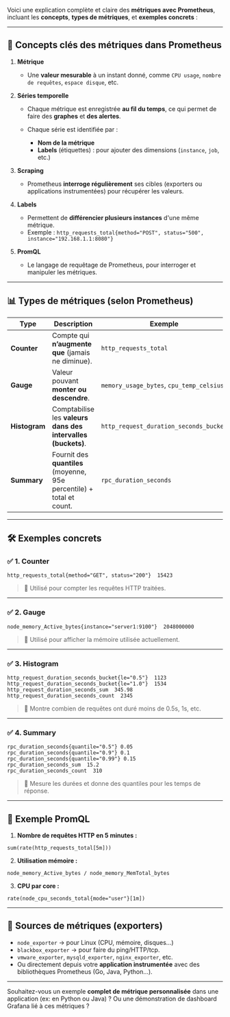 Voici une explication complète et claire des **métriques avec Prometheus**, incluant les **concepts**, **types de métriques**, et **exemples concrets** :

---

## 🧠 Concepts clés des métriques dans Prometheus

1. **Métrique**

   * Une **valeur mesurable** à un instant donné, comme `CPU usage`, `nombre de requêtes`, `espace disque`, etc.

2. **Séries temporelle**

   * Chaque métrique est enregistrée **au fil du temps**, ce qui permet de faire des **graphes** et **des alertes**.
   * Chaque série est identifiée par :

     * **Nom de la métrique**
     * **Labels** (étiquettes) : pour ajouter des dimensions (`instance`, `job`, etc.)

3. **Scraping**

   * Prometheus **interroge régulièrement** ses cibles (exporters ou applications instrumentées) pour récupérer les valeurs.

4. **Labels**

   * Permettent de **différencier plusieurs instances** d'une même métrique.
   * Exemple :
     `http_requests_total{method="POST", status="500", instance="192.168.1.1:8080"}`

5. **PromQL**

   * Le langage de requêtage de Prometheus, pour interroger et manipuler les métriques.

---

## 📊 Types de métriques (selon Prometheus)

| Type          | Description                                                           | Exemple                                  |
| ------------- | --------------------------------------------------------------------- | ---------------------------------------- |
| **Counter**   | Compte qui **n’augmente que** (jamais ne diminue).                    | `http_requests_total`                    |
| **Gauge**     | Valeur pouvant **monter ou descendre**.                               | `memory_usage_bytes`, `cpu_temp_celsius` |
| **Histogram** | Comptabilise les **valeurs dans des intervalles (buckets)**.          | `http_request_duration_seconds_bucket`   |
| **Summary**   | Fournit des **quantiles** (moyenne, 95e percentile) + total et count. | `rpc_duration_seconds`                   |

---

## 🛠 Exemples concrets

### ✅ 1. Counter

```prometheus
http_requests_total{method="GET", status="200"}  15423
```

> 🔹 Utilisé pour compter les requêtes HTTP traitées.

---

### ✅ 2. Gauge

```prometheus
node_memory_Active_bytes{instance="server1:9100"}  2048000000
```

> 🔹 Utilisé pour afficher la mémoire utilisée actuellement.

---

### ✅ 3. Histogram

```prometheus
http_request_duration_seconds_bucket{le="0.5"}  1123
http_request_duration_seconds_bucket{le="1.0"}  1534
http_request_duration_seconds_sum  345.98
http_request_duration_seconds_count  2345
```

> 🔹 Montre combien de requêtes ont duré moins de 0.5s, 1s, etc.

---

### ✅ 4. Summary

```prometheus
rpc_duration_seconds{quantile="0.5"} 0.05
rpc_duration_seconds{quantile="0.9"} 0.1
rpc_duration_seconds{quantile="0.99"} 0.15
rpc_duration_seconds_sum  15.2
rpc_duration_seconds_count  310
```

> 🔹 Mesure les durées et donne des quantiles pour les temps de réponse.

---

## 🔎 Exemple PromQL

1. **Nombre de requêtes HTTP en 5 minutes :**

```promql
sum(rate(http_requests_total[5m]))
```

2. **Utilisation mémoire :**

```promql
node_memory_Active_bytes / node_memory_MemTotal_bytes
```

3. **CPU par core :**

```promql
rate(node_cpu_seconds_total{mode="user"}[1m])
```

---

## 🧪 Sources de métriques (exporters)

* `node_exporter` → pour Linux (CPU, mémoire, disques…)
* `blackbox_exporter` → pour faire du ping/HTTP/tcp.
* `vmware_exporter`, `mysqld_exporter`, `nginx_exporter`, etc.
* Ou directement depuis votre **application instrumentée** avec des bibliothèques Prometheus (Go, Java, Python…).

---

Souhaitez-vous un exemple **complet de métrique personnalisée** dans une application (ex: en Python ou Java) ? Ou une démonstration de dashboard Grafana lié à ces métriques ?
